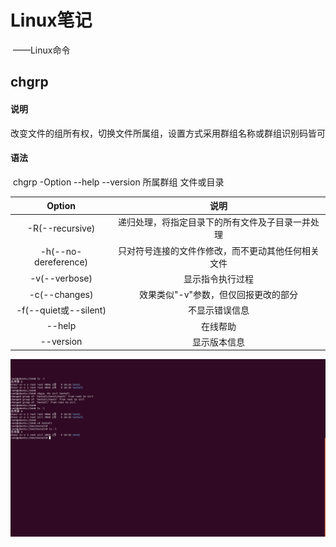 # Linux笔记

​				——Linux命令

## chgrp

#### 说明

​		改变文件的组所有权，切换文件所属组，设置方式采用群组名称或群组识别码皆可

#### 语法

​		chgrp -Option --help --version 所属群组 文件或目录

|        Option         |                        说明                        |
| :-------------------: | :------------------------------------------------: |
|    -R(--recursive)    |  递归处理，将指定目录下的所有文件及子目录一并处理  |
| -h(--no-dereference)  | 只对符号连接的文件作修改，而不更动其他任何相关文件 |
|     -v(--verbose)     |                  显示指令执行过程                  |
|     -c(--changes)     |        效果类似"-v"参数，但仅回报更改的部分        |
| -f(--quiet或--silent) |                   不显示错误信息                   |
|        --help         |                      在线帮助                      |
|       --version       |                    显示版本信息                    |

![chgrp](image/chgrp.png)